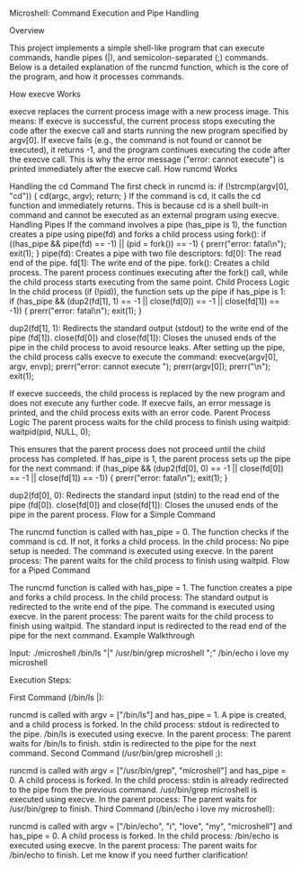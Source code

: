 Microshell: Command Execution and Pipe Handling

Overview

This project implements a simple shell-like program that can execute commands, handle pipes (|), and semicolon-separated (;) commands. Below is a detailed explanation of the runcmd function, which is the core of the program, and how it processes commands.

How execve Works

execve replaces the current process image with a new process image. This means:
If execve is successful, the current process stops executing the code after the execve call and starts running the new program specified by argv[0].
If execve fails (e.g., the command is not found or cannot be executed), it returns -1, and the program continues executing the code after the execve call. This is why the error message ("error: cannot execute") is printed immediately after the execve call.
How runcmd Works

Handling the cd Command
The first check in runcmd is: if (!strcmp(argv[0], "cd")) { cd(argc, argv); return; }
If the command is cd, it calls the cd function and immediately returns. This is because cd is a shell built-in command and cannot be executed as an external program using execve.
Handling Pipes
If the command involves a pipe (has_pipe is 1), the function creates a pipe using pipe(fd) and forks a child process using fork(): if ((has_pipe && pipe(fd) == -1) || (pid = fork()) == -1) { prerr("error: fatal\n"); exit(1); }
pipe(fd): Creates a pipe with two file descriptors:
fd[0]: The read end of the pipe.
fd[1]: The write end of the pipe.
fork(): Creates a child process. The parent process continues executing after the fork() call, while the child process starts executing from the same point.
Child Process Logic
In the child process (if (!pid)), the function sets up the pipe if has_pipe is 1: if (has_pipe && (dup2(fd[1], 1) == -1 || close(fd[0]) == -1 || close(fd[1]) == -1)) { prerr("error: fatal\n"); exit(1); }

dup2(fd[1], 1): Redirects the standard output (stdout) to the write end of the pipe (fd[1]).
close(fd[0]) and close(fd[1]): Closes the unused ends of the pipe in the child process to avoid resource leaks.
After setting up the pipe, the child process calls execve to execute the command: execve(argv[0], argv, envp); prerr("error: cannot execute "); prerr(argv[0]); prerr("\n"); exit(1);

If execve succeeds, the child process is replaced by the new program and does not execute any further code.
If execve fails, an error message is printed, and the child process exits with an error code.
Parent Process Logic
The parent process waits for the child process to finish using waitpid: waitpid(pid, NULL, 0);

This ensures that the parent process does not proceed until the child process has completed.
If has_pipe is 1, the parent process sets up the pipe for the next command: if (has_pipe && (dup2(fd[0], 0) == -1 || close(fd[0]) == -1 || close(fd[1]) == -1)) { prerr("error: fatal\n"); exit(1); }

dup2(fd[0], 0): Redirects the standard input (stdin) to the read end of the pipe (fd[0]).
close(fd[0]) and close(fd[1]): Closes the unused ends of the pipe in the parent process.
Flow for a Simple Command

The runcmd function is called with has_pipe = 0.
The function checks if the command is cd. If not, it forks a child process.
In the child process:
No pipe setup is needed.
The command is executed using execve.
In the parent process:
The parent waits for the child process to finish using waitpid.
Flow for a Piped Command

The runcmd function is called with has_pipe = 1.
The function creates a pipe and forks a child process.
In the child process:
The standard output is redirected to the write end of the pipe.
The command is executed using execve.
In the parent process:
The parent waits for the child process to finish using waitpid.
The standard input is redirected to the read end of the pipe for the next command.
Example Walkthrough

Input: ./microshell /bin/ls "|" /usr/bin/grep microshell ";" /bin/echo i love my microshell

Execution Steps:

First Command (/bin/ls |):

runcmd is called with argv = ["/bin/ls"] and has_pipe = 1.
A pipe is created, and a child process is forked.
In the child process:
stdout is redirected to the pipe.
/bin/ls is executed using execve.
In the parent process:
The parent waits for /bin/ls to finish.
stdin is redirected to the pipe for the next command.
Second Command (/usr/bin/grep microshell ;):

runcmd is called with argv = ["/usr/bin/grep", "microshell"] and has_pipe = 0.
A child process is forked.
In the child process:
stdin is already redirected to the pipe from the previous command.
/usr/bin/grep microshell is executed using execve.
In the parent process:
The parent waits for /usr/bin/grep to finish.
Third Command (/bin/echo i love my microshell):

runcmd is called with argv = ["/bin/echo", "i", "love", "my", "microshell"] and has_pipe = 0.
A child process is forked.
In the child process:
/bin/echo is executed using execve.
In the parent process:
The parent waits for /bin/echo to finish.
Let me know if you need further clarification!